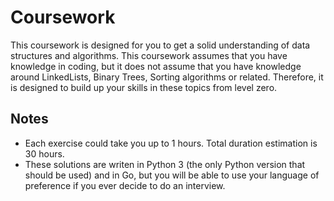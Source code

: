 # Coursework
This coursework is designed for you to get a solid understanding of data structures and algorithms. This coursework assumes that you have knowledge in coding, but it does not assume that you have knowledge around LinkedLists, Binary Trees, Sorting algorithms or related. Therefore, it is designed to build up your skills in these topics from level zero.

## Notes

- Each exercise could take you up to 1 hours. Total duration estimation is 30 hours.
- These solutions are writen in Python 3 (the only Python version that should be used) and in Go, but you will be able to use your language of preference if you ever decide to do an interview.
